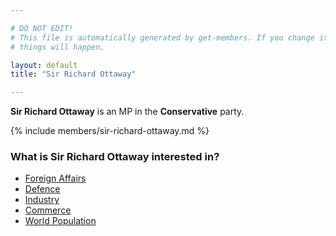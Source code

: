```yaml
---

# DO NOT EDIT!
# This file is automatically generated by get-members. If you change it, bad
# things will happen.

layout: default
title: "Sir Richard Ottaway"

---
```


**Sir Richard Ottaway** is an MP in the **Conservative** party.

{% include members/sir-richard-ottaway.md %}

### What is Sir Richard Ottaway interested in?


* [Foreign Affairs](/interests/foreign-affairs.html)
* [Defence](/interests/defence.html)
* [Industry](/interests/industry.html)
* [Commerce](/interests/commerce.html)
* [World Population](/interests/world-population.html)
